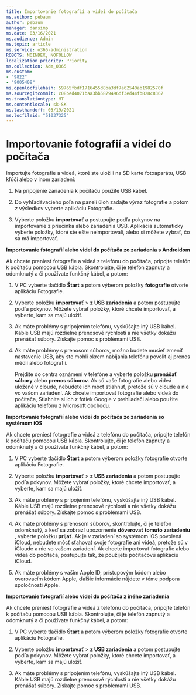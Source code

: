 ```yaml
---
title: Importovanie fotografií a videí do počítača
ms.author: pebaum
author: pebaum
manager: dansimp
ms.date: 03/16/2021
ms.audience: Admin
ms.topic: article
ms.service: o365-administration
ROBOTS: NOINDEX, NOFOLLOW
localization_priority: Priority
ms.collection: Adm_O365
ms.custom:
- "9822"
- "9005408"
ms.openlocfilehash: 59765fbdf1716455d8ba3df7a62540ab1982570f
ms.sourcegitcommit: c08bed4071baa3bb5879496df3ed44fb828c8367
ms.translationtype: MT
ms.contentlocale: sk-SK
ms.lasthandoff: 03/19/2021
ms.locfileid: "51037325"
---
```

# <a name="import-photos-and-videos-to-your-pc"></a>Importovanie fotografií a videí do počítača

Importujte fotografie a videá, ktoré ste uložili na SD karte fotoaparátu, USB kľúči alebo v inom zariadení:

1. Na pripojenie zariadenia k počítaču použite USB kábel.

1. Do vyhľadávacieho poľa na paneli úloh zadajte výraz fotografie a potom z výsledkov vyberte aplikáciu Fotografie.

1. Vyberte položku **importovať** a postupujte podľa pokynov na importovanie z priečinka alebo zariadenia USB. Aplikácia automaticky vyberie položky, ktoré ste ešte neimportovali, alebo si môžete vybrať, čo sa má importovať.

**Importovanie fotografií alebo videí do počítača zo zariadenia s Androidom**

Ak chcete preniesť fotografie a videá z telefónu do počítača, pripojte telefón k počítaču pomocou USB kábla. Skontrolujte, či je telefón zapnutý a odomknutý a či používate funkčný kábel, a potom:

1. V PC vyberte tlačidlo **Štart** a potom výberom položky **fotografie** otvorte aplikáciu Fotografie.

1. Vyberte položku **importovať**  >  **z USB zariadenia** a potom postupujte podľa pokynov. Môžete vybrať položky, ktoré chcete importovať, a vyberte, kam sa majú uložiť.

1. Ak máte problémy s pripojením telefónu, vyskúšajte iný USB kábel. Káble USB majú rozdielne prenosové rýchlosti a nie všetky dokážu prenášať súbory. Získajte pomoc s problémami USB.

1. Ak máte problémy s prenosom súborov, možno budete musieť zmeniť nastavenie USB, aby ste mohli okrem nabíjania telefónu povoliť aj prenos médií alebo fotografií. 

    Prejdite do centra oznámení v telefóne a vyberte položku **prenášať súbory** alebo **prenos súborov**. Ak sú vaše fotografie alebo videá uložené v cloude, nebudete ich môcť stiahnuť, pretože sú v cloude a nie vo vašom zariadení. Ak chcete importovať fotografie alebo videá do počítača, Stiahnite si ich z fotiek Google v prehliadači alebo použite aplikáciu telefónu z Microsoft obchodu.

**Importovanie fotografií alebo videí do počítača zo zariadenia so systémom iOS**

Ak chcete preniesť fotografie a videá z telefónu do počítača, pripojte telefón k počítaču pomocou USB kábla. Skontrolujte, či je telefón zapnutý a odomknutý a či používate funkčný kábel, a potom:

1. V PC vyberte tlačidlo **Štart** a potom výberom položky fotografie otvorte aplikáciu Fotografie.

1. Vyberte položku **importovať**  >  **z USB zariadenia** a potom postupujte podľa pokynov. Môžete vybrať položky, ktoré chcete importovať, a vyberte, kam sa majú uložiť.

1. Ak máte problémy s pripojením telefónu, vyskúšajte iný USB kábel. Káble USB majú rozdielne prenosové rýchlosti a nie všetky dokážu prenášať súbory. Získajte pomoc s problémami USB.

1. Ak máte problémy s prenosom súborov, skontrolujte, či je telefón odomknutý, a keď sa zobrazí upozornenie **dôverovať tomuto zariadeniu** , vyberte položku **prijať**. Ak je v zariadení so systémom iOS povolená iCloud, nebudete môcť sťahovať svoje fotografie ani videá, pretože sú v iCloude a nie vo vašom zariadení. Ak chcete importovať fotografie alebo videá do počítača, postupujte tak, že použijete počítačovú aplikáciu iCloud.

1. Ak máte problémy s vaším Apple ID, prístupovým kódom alebo overovacím kódom Apple, ďalšie informácie nájdete v téme podpora spoločnosti Apple.

**Importovanie fotografií alebo videí do počítača z iného zariadenia**

Ak chcete preniesť fotografie a videá z telefónu do počítača, pripojte telefón k počítaču pomocou USB kábla. Skontrolujte, či je telefón zapnutý a odomknutý a či používate funkčný kábel, a potom:

1. V PC vyberte tlačidlo **Štart** a potom výberom položky fotografie otvorte aplikáciu Fotografie.

1. Vyberte položku **importovať**  >  **z USB zariadenia** a potom postupujte podľa pokynov. Môžete vybrať položky, ktoré chcete importovať, a vyberte, kam sa majú uložiť.

1. Ak máte problémy s pripojením telefónu, vyskúšajte iný USB kábel. Káble USB majú rozdielne prenosové rýchlosti a nie všetky dokážu prenášať súbory. Získajte pomoc s problémami USB.


